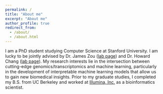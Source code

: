 ```yaml
---
permalink: /
title: "About me"
excerpt: "About me"
author_profile: true
redirect_from: 
  - /about/
  - /about.html
---
```


I am a PhD student studying Computer Science at Stanford University. I am lucky to be jointly advised by Dr. James Zou ([lab page](https://sites.google.com/site/jamesyzou/home)) and Dr. Howard Chang ([lab page](http://changlab.stanford.edu)). My research interests lie in the intersection between cutting-edge genomics/transcriptomics and machine learning, particularly in the development of interpretable machine learning models that allow us to gain new biomedical insights. Prior to my graduate studies, I completed my B.S. from UC Berkeley and worked at [Illumina, Inc.](https://www.illumina.com) as a bioinformatics scientist.
